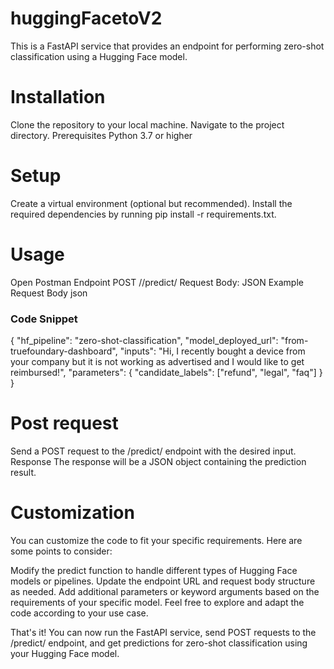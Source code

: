 # huggingFacetoV2
This is a FastAPI service that provides an endpoint for performing zero-shot classification using a Hugging Face model.

# Installation
Clone the repository to your local machine.
Navigate to the project directory.
Prerequisites
Python 3.7 or higher

# Setup
Create a virtual environment (optional but recommended).
Install the required dependencies by running pip install -r requirements.txt.

# Usage
Open Postman
Endpoint
POST /<service-endpoint>/predict/
Request Body: JSON
Example Request Body
json
### Code Snippet
{
  "hf_pipeline": "zero-shot-classification",
  "model_deployed_url": "from-truefoundary-dashboard",
  "inputs": "Hi, I recently bought a device from your company but it is not working as advertised and I would like to get reimbursed!",
  "parameters": {
    "candidate_labels": ["refund", "legal", "faq"]
  }
}
# Post request
Send a POST request to the /predict/ endpoint with the desired input.
Response
The response will be a JSON object containing the prediction result.

# Customization
You can customize the code to fit your specific requirements. Here are some points to consider:

Modify the predict function to handle different types of Hugging Face models or pipelines.
Update the endpoint URL and request body structure as needed.
Add additional parameters or keyword arguments based on the requirements of your specific model.
Feel free to explore and adapt the code according to your use case.

That's it! You can now run the FastAPI service, send POST requests to the /predict/ endpoint, and get predictions for zero-shot classification using your Hugging Face model.
